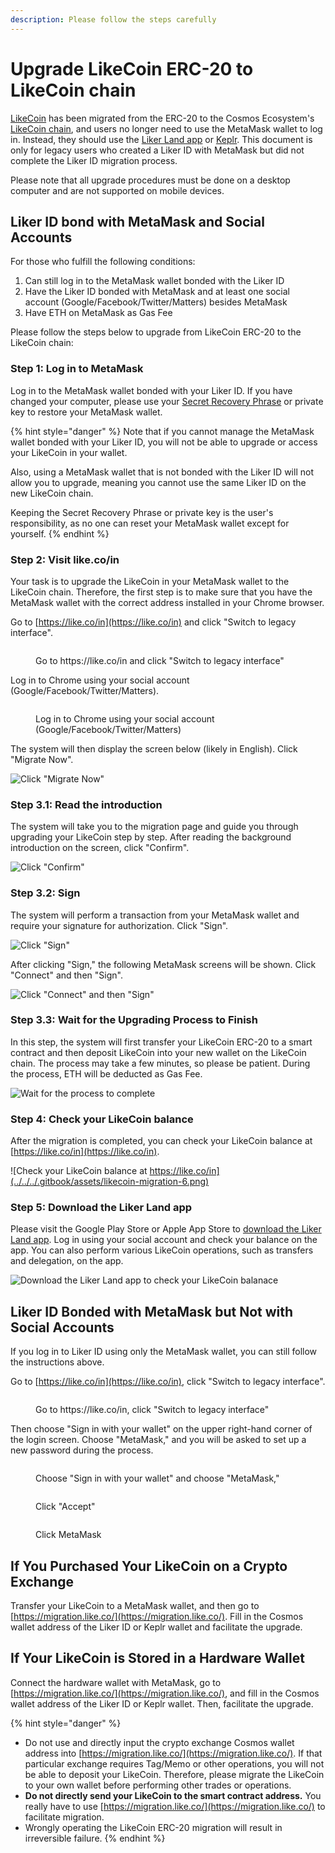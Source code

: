 ```yaml
---
description: Please follow the steps carefully
---
```


# Upgrade LikeCoin ERC-20 to LikeCoin chain

[LikeCoin](https://like.co/) has been migrated from the ERC-20 to the Cosmos Ecosystem's [LikeCoin chain](../../governance/likecoin-chain.md), and users no longer need to use the MetaMask wallet to log in. Instead, they should use the [Liker Land app](../../../user-guide/liker-land/download.md) or [Keplr](../../../developer/likecoin-chain-api/sample/cosmjs/keplr.md). This document is only for legacy users who created a Liker ID with MetaMask but did not complete the Liker ID migration process.

Please note that all upgrade procedures must be done on a desktop computer and are not supported on mobile devices.

## Liker ID bond with MetaMask and Social Accounts

For those who fulfill the following conditions:

1. Can still log in to the MetaMask wallet bonded with the Liker ID
2. Have the Liker ID bonded with MetaMask and at least one social account (Google/Facebook/Twitter/Matters) besides MetaMask
3. Have ETH on MetaMask as Gas Fee

Please follow the steps below to upgrade from LikeCoin ERC-20 to the LikeCoin chain:

### Step 1: Log in to MetaMask

Log in to the MetaMask wallet bonded with your Liker ID. If you have changed your computer, please use your [Secret Recovery Phrase](https://community.metamask.io/t/what-is-a-secret-recovery-phrase-and-how-to-keep-your-crypto-wallet-secure/3440) or private key to restore your MetaMask wallet.

{% hint style="danger" %}
Note that if you cannot manage the MetaMask wallet bonded with your Liker ID, you will not be able to upgrade or access your LikeCoin in your wallet.

Also, using a MetaMask wallet that is not bonded with the Liker ID will not allow you to upgrade, meaning you cannot use the same Liker ID on the new LikeCoin chain.

Keeping the Secret Recovery Phrase or private key is the user's responsibility, as no one can reset your MetaMask wallet except for yourself.
{% endhint %}

### Step 2: Visit like.co/in <a href="#step-1-visit-likecoin" id="step-1-visit-likecoin"></a>

Your task is to upgrade the LikeCoin in your MetaMask wallet to the LikeCoin chain. Therefore, the first step is to make sure that you have the MetaMask wallet with the correct address installed in your Chrome browser.

Go to [https://like.co/in](https://like.co/in) and click "Switch to legacy interface".

<figure><img src="../../../.gitbook/assets/resetpassword-0-en.png" alt=""><figcaption><p>Go to https://like.co/in and click "Switch to legacy interface"</p></figcaption></figure>

Log in to Chrome using your social account (Google/Facebook/Twitter/Matters).

<figure><img src="../../../.gitbook/assets/likecoin-migration-8-en.png" alt=""><figcaption><p>Log in to Chrome using your social account (Google/Facebook/Twitter/Matters)</p></figcaption></figure>

The system will then display the screen below (likely in English). Click "Migrate Now".

![Click "Migrate Now"](../../../.gitbook/assets/likecoin-migration-1.png)

### Step 3.1: Read the introduction <a href="#step-21-read-the-introduction" id="step-21-read-the-introduction"></a>

The system will take you to the migration page and guide you through upgrading your LikeCoin step by step. After reading the background introduction on the screen, click "Confirm".

![Click "Confirm"](../../../.gitbook/assets/likecoin-migration-2.png)

### Step 3.2: Sign

The system will perform a transaction from your MetaMask wallet and require your signature for authorization. Click "Sign".

![Click "Sign"](../../../.gitbook/assets/likecoin-migration-3.png)

After clicking "Sign," the following MetaMask screens will be shown. Click "Connect" and then "Sign".

![Click "Connect" and then "Sign"](../../../.gitbook/assets/likecoin-migration-4.png)

### Step 3.3: Wait for the Upgrading Process to Finish <a href="#step-23-waiting-for-the-upgrading-process-to-be-finished" id="step-23-waiting-for-the-upgrading-process-to-be-finished"></a>

In this step, the system will first transfer your LikeCoin ERC-20 to a smart contract and then deposit LikeCoin into your new wallet on the LikeCoin chain. The process may take a few minutes, so please be patient. During the process, ETH will be deducted as Gas Fee.

![Wait for the process to complete](../../../.gitbook/assets/likecoin-migration-5.png)

### Step 4: Check your LikeCoin balance <a href="#step-3-check-your-likecoin-balance" id="step-3-check-your-likecoin-balance"></a>

After the migration is completed, you can check your LikeCoin balance at [https://like.co/in](https://like.co/in).

![Check your LikeCoin balance at https://like.co/in](../../../.gitbook/assets/likecoin-migration-6.png)

### Step 5: Download the Liker Land app <a href="#download-the-liker-land-mobile-app" id="download-the-liker-land-mobile-app"></a>

Please visit the Google Play Store or Apple App Store to [download the Liker Land app](../../../user-guide/liker-land/download.md). Log in using your social account and check your balance on the app. You can also perform various LikeCoin operations, such as transfers and delegation, on the app.

![Download the Liker Land app to check your LikeCoin balanace](../../../.gitbook/assets/likecoin-migration-7.png)

## Liker ID Bonded with MetaMask but Not with Social Accounts

If you log in to Liker ID using only the MetaMask wallet, you can still follow the instructions above.

Go to [https://like.co/in](https://like.co/in), click "Switch to legacy interface".

<figure><img src="../../../.gitbook/assets/resetpassword-0-en.png" alt=""><figcaption><p>Go to https://like.co/in, click "Switch to legacy interface"</p></figcaption></figure>

Then choose "Sign in with your wallet" on the upper right-hand corner of the login screen. Choose "MetaMask," and you will be asked to set up a new password during the process.

<figure><img src="../../../.gitbook/assets/likecoin-migration-9-en.png" alt=""><figcaption><p>Choose "Sign in with your wallet" and choose "MetaMask,"</p></figcaption></figure>

<figure><img src="../../../.gitbook/assets/likecoin-migration-10-en.png" alt=""><figcaption><p>Click "Accept"</p></figcaption></figure>

<figure><img src="../../../.gitbook/assets/likecoin-migration-11-en.png" alt=""><figcaption><p>Click MetaMask</p></figcaption></figure>

## If You Purchased Your LikeCoin on a Crypto Exchange

Transfer your LikeCoin to a MetaMask wallet, and then go to [https://migration.like.co/](https://migration.like.co/). Fill in the Cosmos wallet address of the Liker ID or Keplr wallet and facilitate the upgrade.

## If Your LikeCoin is Stored in a Hardware Wallet

Connect the hardware wallet with MetaMask, go to [https://migration.like.co/](https://migration.like.co/), and fill in the Cosmos wallet address of the Liker ID or Keplr wallet. Then, facilitate the upgrade.

{% hint style="danger" %}
* Do not use and directly input the crypto exchange Cosmos wallet address into [https://migration.like.co/](https://migration.like.co/). If that particular exchange requires Tag/Memo or other operations, you will not be able to deposit your LikeCoin. Therefore, please migrate the LikeCoin to your own wallet before performing other trades or operations.
* **Do not directly send your LikeCoin to the smart contract address.** You really have to use [https://migration.like.co/](https://migration.like.co/) to facilitate migration.
* Wrongly operating the LikeCoin ERC-20 migration will result in irreversible failure.
{% endhint %}
